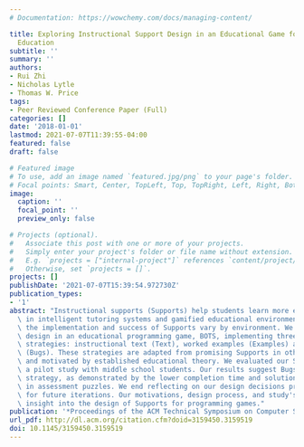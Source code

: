 ```yaml
---
# Documentation: https://wowchemy.com/docs/managing-content/

title: Exploring Instructional Support Design in an Educational Game for K-12 Computing
  Education
subtitle: ''
summary: ''
authors:
- Rui Zhi
- Nicholas Lytle
- Thomas W. Price
tags:
- Peer Reviewed Conference Paper (Full)
categories: []
date: '2018-01-01'
lastmod: 2021-07-07T11:39:55-04:00
featured: false
draft: false

# Featured image
# To use, add an image named `featured.jpg/png` to your page's folder.
# Focal points: Smart, Center, TopLeft, Top, TopRight, Left, Right, BottomLeft, Bottom, BottomRight.
image:
  caption: ''
  focal_point: ''
  preview_only: false

# Projects (optional).
#   Associate this post with one or more of your projects.
#   Simply enter your project's folder or file name without extension.
#   E.g. `projects = ["internal-project"]` references `content/project/deep-learning/index.md`.
#   Otherwise, set `projects = []`.
projects: []
publishDate: '2021-07-07T15:39:54.972730Z'
publication_types:
- '1'
abstract: "Instructional supports (Supports) help students learn more effectively\
  \ in intelligent tutoring systems and gamified educational environments. However,\
  \ the implementation and success of Supports vary by environment. We explored Support\
  \ design in an educational programming game, BOTS, implementing three different\
  \ strategies: instructional text (Text), worked examples (Examples) and buggy code\
  \ (Bugs). These strategies are adapted from promising Supports in other domains\
  \ and motivated by established educational theory. We evaluated our Supports through\
  \ a pilot study with middle school students. Our results suggest Bugs may be a promising\
  \ strategy, as demonstrated by the lower completion time and solution code length\
  \ in assessment puzzles. We end reflecting on our design decisions providing recommendations\
  \ for future iterations. Our motivations, design process, and study's results provide\
  \ insight into the design of Supports for programming games."
publication: '*Proceedings of the ACM Technical Symposium on Computer Science Education*'
url_pdf: http://dl.acm.org/citation.cfm?doid=3159450.3159519
doi: 10.1145/3159450.3159519
---
```

